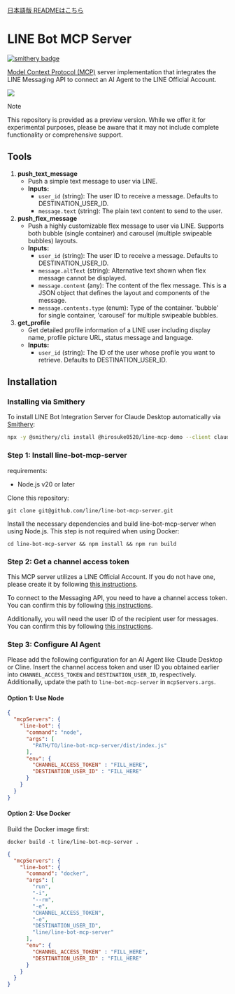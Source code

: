[日本語版 READMEはこちら](README.ja.md)

# LINE Bot MCP Server

[![smithery badge](https://smithery.ai/badge/@hirosuke0520/line-mcp-demo)](https://smithery.ai/server/@hirosuke0520/line-mcp-demo)

[Model Context Protocol (MCP)](https://github.com/modelcontextprotocol) server implementation that integrates the LINE Messaging API to connect an AI Agent to the LINE Official Account.

![](/assets/demo.png)

> [!NOTE]
> This repository is provided as a preview version. While we offer it for experimental purposes, please be aware that it may not include complete functionality or comprehensive support.

## Tools

1. **push_text_message**
   - Push a simple text message to user via LINE.
   - **Inputs:**
     - `user_id` (string): The user ID to receive a message. Defaults to DESTINATION_USER_ID.
     - `message.text` (string): The plain text content to send to the user.
2. **push_flex_message**
   - Push a highly customizable flex message to user via LINE. Supports both bubble (single container) and carousel (multiple swipeable bubbles) layouts.
   - **Inputs:**
     - `user_id` (string): The user ID to receive a message. Defaults to DESTINATION_USER_ID.
     - `message.altText` (string): Alternative text shown when flex message cannot be displayed.
     - `message.content` (any): The content of the flex message. This is a JSON object that defines the layout and components of the message.
     - `message.contents.type` (enum): Type of the container. 'bubble' for single container, 'carousel' for multiple swipeable bubbles.
3. **get_profile**
   - Get detailed profile information of a LINE user including display name, profile picture URL, status message and language.
   - **Inputs:**
     - `user_id` (string): The ID of the user whose profile you want to retrieve. Defaults to DESTINATION_USER_ID.


## Installation

### Installing via Smithery

To install LINE Bot Integration Server for Claude Desktop automatically via [Smithery](https://smithery.ai/server/@hirosuke0520/line-mcp-demo):

```bash
npx -y @smithery/cli install @hirosuke0520/line-mcp-demo --client claude
```

### Step 1: Install line-bot-mcp-server

requirements:
- Node.js v20 or later

Clone this repository:

```
git clone git@github.com/line/line-bot-mcp-server.git
```

Install the necessary dependencies and build line-bot-mcp-server when using Node.js. This step is not required when using Docker:

```
cd line-bot-mcp-server && npm install && npm run build
```

### Step 2: Get a channel access token

This MCP server utilizes a LINE Official Account. If you do not have one, please create it by following [this instructions](https://www.linebiz.com/jp-en/manual/OfficialAccountManager/new_account/). 

To connect to the Messaging API, you need to have a channel access token. You can confirm this by following [this instructions](https://developers.line.biz/en/docs/basics/channel-access-token/#long-lived-channel-access-token).

Additionally, you will need the user ID of the recipient user for messages. You can confirm this by following [this instructions](https://developers.line.biz/en/docs/messaging-api/getting-user-ids/#get-own-user-id).

### Step 3: Configure AI Agent

Please add the following configuration for an AI Agent like Claude Desktop or Cline. 
Insert the channel access token and user ID you obtained earlier into `CHANNEL_ACCESS_TOKEN` and `DESTINATION_USER_ID`, respectively. 
Additionally, update the path to `line-bot-mcp-server` in  `mcpServers.args`.

#### Option 1: Use Node

```json
{
  "mcpServers": {
    "line-bot": {
      "command": "node",
      "args": [
        "PATH/TO/line-bot-mcp-server/dist/index.js"
      ],
      "env": {
        "CHANNEL_ACCESS_TOKEN" : "FILL_HERE",
        "DESTINATION_USER_ID" : "FILL_HERE"
      }
    }
  }
}
```

#### Option 2: Use Docker

Build the Docker image first:
```
docker build -t line/line-bot-mcp-server .
```

```json
{
  "mcpServers": {
    "line-bot": {
      "command": "docker",
      "args": [
        "run",
        "-i",
        "--rm",
        "-e",
        "CHANNEL_ACCESS_TOKEN",
        "-e",
        "DESTINATION_USER_ID",
        "line/line-bot-mcp-server"
      ],
      "env": {
        "CHANNEL_ACCESS_TOKEN" : "FILL_HERE",
        "DESTINATION_USER_ID" : "FILL_HERE"
      }
    }
  }
}
```
